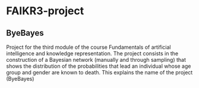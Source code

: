 # FAIKR3-project
## ByeBayes
Project for the third module of the course Fundamentals of artificial intelligence and knowledge representation. The project consists in the construction of a Bayesian network (manually and through sampling) that shows the distribution of the probabilities that lead an individual whose age group and gender are known to death.
This explains the name of the project (ByeBayes)